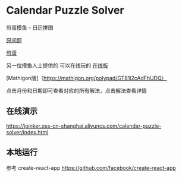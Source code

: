 # Calendar Puzzle Solver

煎蛋摸鱼 - 日历拼图

[原问题](https://www.dragonfjord.com/product/a-puzzle-a-day/")

[煎蛋](https://jandan.net)

另一位摸鱼人士提供的 可以在线玩的 [在线版](https://x6ud.gitee.io/a-puzzle-a-day/#/)

[Mathigon版]（https://mathigon.org/polypad/GT81i2cAdFhUDQ）


点击月份和日期即可查看对应的所有解法，点击解法查看详情

## 在线演示

https://joinker.oss-cn-shanghai.aliyuncs.com/calendar-puzzle-solver/index.html

## 本地运行

参考 create-react-app https://github.com/facebook/create-react-app
